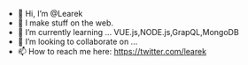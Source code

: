 - 👋 Hi, I’m @Learek
- 👀 I make stuff on the web.
- 🌱 I’m currently learning ... VUE.js,NODE.js,GrapQL,MongoDB
- 💞️ I’m looking to collaborate on ...
- 📫 How to reach me here: https://twitter.com/learek 

<!---
Learek/Learek is a ✨ special ✨ repository because its `README.md` (this file) appears on your GitHub profile.
You can click the Preview link to take a look at your changes.
--->
